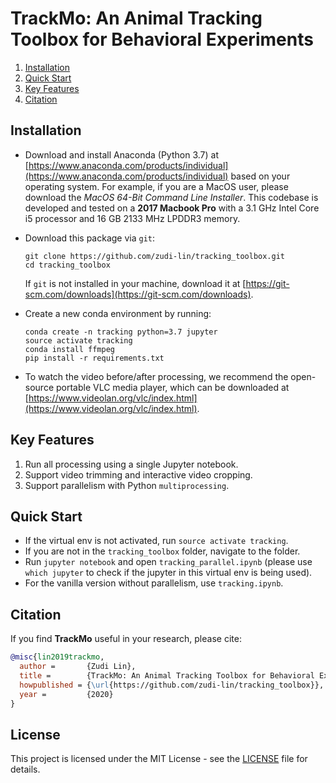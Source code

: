 # TrackMo: An Animal Tracking Toolbox for Behavioral Experiments

1. [Installation](#installation)
2. [Quick Start](#quick-start)
3. [Key Features](#features)
4. [Citation](#citation)

## Installation <a name="installation"></a>

* Download and install Anaconda (Python 3.7) at [https://www.anaconda.com/products/individual](https://www.anaconda.com/products/individual) based on your operating system. For example, if you are a MacOS user, please download the *MacOS 64-Bit Command Line Installer*. This codebase is developed and tested on
a **2017 Macbook Pro** with a 3.1 GHz Intel Core i5 processor and 16 GB 2133 MHz LPDDR3 memory.

* Download this package via `git`:
    ```
    git clone https://github.com/zudi-lin/tracking_toolbox.git
    cd tracking_toolbox
    ```
    If `git` is not installed in your machine, download it at [https://git-scm.com/downloads](https://git-scm.com/downloads).

* Create a new conda environment by running:
    ```
    conda create -n tracking python=3.7 jupyter 
    source activate tracking
    conda install ffmpeg
    pip install -r requirements.txt
    ```

* To watch the video before/after processing, we recommend the open-source portable VLC media player, which can be downloaded at [https://www.videolan.org/vlc/index.html](https://www.videolan.org/vlc/index.html).

## Key Features <a name="features"></a>

1. Run all processing using a single Jupyter notebook.
2. Support video trimming and interactive video cropping.
3. Support parallelism with Python `multiprocessing`.


## Quick Start <a name="quick-start"></a>

* If the virtual env is not activated, run `source activate tracking`.
* If you are not in the `tracking_toolbox` folder, navigate to the folder.
* Run `jupyter notebook` and open `tracking_parallel.ipynb` (please use `which jupyter` to check if the jupyter in this virtual env is being used).
* For the vanilla version without parallelism, use `tracking.ipynb`.

## Citation <a name="citation"></a>
If you find **TrackMo** useful in your research, please cite:

```bibtex
@misc{lin2019trackmo,
  author =       {Zudi Lin},
  title =        {TrackMo: An Animal Tracking Toolbox for Behavioral Experiments},
  howpublished = {\url{https://github.com/zudi-lin/tracking_toolbox}},
  year =         {2020}
}
```

## License
This project is licensed under the MIT License - see the [LICENSE](https://github.com/zudi-lin/tracking_toolbox/blob/master/LICENSE) file for details.